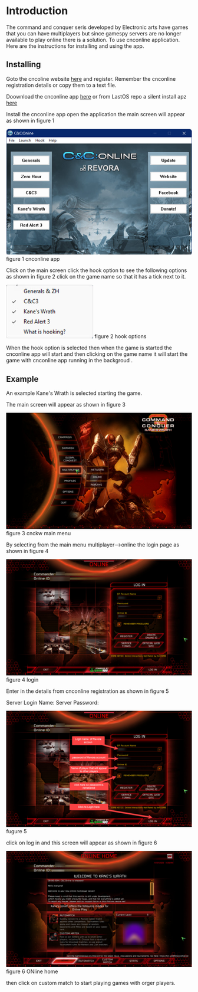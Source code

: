 # Introduction
 The command and conquer seris developed by Electronic arts have games that you can have multiplayers but since gamespy servers are no longer available to play online there is a solution. To use cnconline application.
 Here are the instructions for installing and using the app.

 ## Installing
Goto the cncoline website [here]([http](https://cnc-online.net/en/)) and register.
Remember the cnconline registration details or copy them to a text file.


Doownload the cnconline app [here]([https://cnc-online.net/en/download/)
or from LastOS repo a silent install apz [here](https://www.lastos.org/repo/CNCOnline_v2.0.7_ssApp.apz)


Install the cnconline app
open the application the main screen will appear as shown in  figure 1

![cnconlineapp](cnconlineapp.jpg)
figure 1 cnconline app

Click on the main screen click  the hook option to see the following options as shown in figure 2
click on the game name so that it has a tick next to it.

![cnconlineapp hooka](cnconlineapphook.jpg)
figure 2 hook options

When the hook option is selected then when the game is started the cnconline app will start and then clicking on the game name it will start the game with cnconline app running in the backgroud .

## Example
An example Kane's Wrath is selected starting the game.

The main screen will appear as shown in figure 3

![Alt text](cnckwmainmenu.jpg)
figure 3 cnckw main menu

By selecting from the main menu multiplayer-->online the login page as shown in figure 4

![Alt text](cnckwlogin.jpg)
figure 4 login

Enter in the details from cnconline registration as shown in figure 5

Server Login Name:
Server Password:

![Alt text](cnckwlogindetails.jpg)
fugure 5


click on log in and this screen will appear as shown in figure 6

![cnchome](cnckwhome.jpg)
figure 6 ONline home

then click on custom match to start playing games with orger players.
